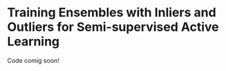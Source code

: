 # Training Ensembles with Inliers and Outliers for Semi-supervised Active Learning

Code comig soon!
